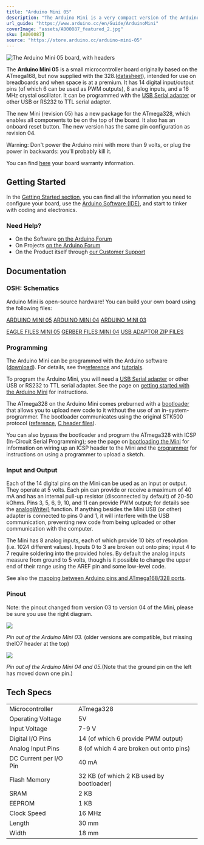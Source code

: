 ```yaml
---
title: "Arduino Mini 05"
description: "The Arduino Mini is a very compact version of the Arduino Nano without an on-board USB to Serial connection"
url_guide: "https://www.arduino.cc/en/Guide/ArduinoMini"
coverImage: "assets/A000087_featured_2.jpg"
sku: [A000087]
source: "https://store.arduino.cc/arduino-mini-05"
---
```


![The Arduino Mini 05 board, with headers](./assets/A000087_iso_2.jpg)

The **Arduino Mini 05** is a small microcontroller board originally based on the ATmega168, but now supplied with the 328.([datasheet](/resources/datasheets/Atmel-8271-8-bit-AVR-Microcontroller-ATmega48A-48PA-88A-88PA-168A-168PA-328-328P_datasheet_Complete.pdf)), intended for use on breadboards and when space is at a premium. It has 14 digital input/output pins (of which 6 can be used as PWM outputs), 8 analog inputs, and a 16 MHz crystal oscillator. It can be programmed with the [USB Serial adapter](https://www.arduino.cc/en/Main/USBSerial) or other USB or RS232 to TTL serial adapter.

The new Mini (revision 05) has a new package for the ATmega328, which enables all components to be on the top of the board. It also has an onboard reset button. The new version has the same pin configuration as revision 04.

Warning: Don't power the Arduino mini with more than 9 volts, or plug the power in backwards: you'll probably kill it.

You can find [here](https://www.arduino.cc/en/Main/warranty) your board warranty information.

## Getting Started

In the [Getting Started section](https://www.arduino.cc/en/Guide/ArduinoMini), you can find all the information you need to configure your board, use the [Arduino Software (IDE)](https://www.arduino.cc/en/Main/Software), and start to tinker with coding and electronics.

### Need Help?

* On the Software [on the Arduino Forum](https://forum.arduino.cc/index.php?board=93.0)
* On Projects [on the Arduino Forum](https://forum.arduino.cc/index.php?board=3.0)
* On the Product itself through [our Customer Support](https://support.arduino.cc/hc)

## Documentation

### OSH: Schematics

Arduino Mini is open-source hardware! You can build your own board using the following files:

[ARDUINO MINI 05](https://www.arduino.cc/en/uploads/Main/arduino_mini_schematic05.pdf)
[ARDUINO MINI 04](https://www.arduino.cc/en/uploads/Main/arduino_mini_schematic04.pdf)
[ARDUINO MINI 03](https://www.arduino.cc/en/uploads/Main/arduino_mini_schematic03.pdf)

[EAGLE FILES MINI 05](https://www.arduino.cc/en/uploads/Main/ArduinoMini05-EAGLE.zip)
[GERBER FILES MINI 04](https://www.arduino.cc/en/uploads/Main/ArduinoMini04-gerber.zip)
[USB ADAPTOR ZIP FILES](https://www.arduino.cc/en/uploads/Main/ArduinoMini04-gerber.zip)

### Programming

The Arduino Mini can be programmed with the Arduino software ([download](https://www.arduino.cc/en/Main/Software)). For details, see the[reference](https://www.arduino.cc/en/Reference/HomePage) and [tutorials](https://www.arduino.cc/en/Tutorial/HomePage).

To program the Arduino Mini, you will need a [USB Serial adapter](https://www.arduino.cc/en/Main/USBSerial) or other USB or RS232 to TTL serial adapter. See the page on [getting started with the Arduino Mini](https://www.arduino.cc/en/Guide/ArduinoMini) for instructions.

The ATmega328 on the Arduino Mini comes preburned with a [bootloader](https://www.arduino.cc/en/Tutorial/Bootloader) that allows you to upload new code to it without the use of an in-system-programmer. The bootloader communicates using the original STK500 protocol ([reference](http://www.atmel.com/dyn/resources/prod_documents/doc2525.pdf), [C header files](http://www.atmel.com/dyn/resources/prod_documents/avr061.zip)).

You can also bypass the bootloader and program the ATmega328 with ICSP (In-Circuit Serial Programming); see the page on [bootloading the Mini](http://www.arduino.cc/en/Hacking/MiniBootloader) for information on wiring up an ICSP header to the Mini and the [programmer](https://www.arduino.cc/en/Hacking/Programmer) for instructions on using a programmer to upload a sketch.

### Input and Output

Each of the 14 digital pins on the Mini can be used as an input or output. They operate at 5 volts. Each pin can provide or receive a maximum of 40 mA and has an internal pull-up resistor (disconnected by default) of 20-50 kOhms. Pins 3, 5, 6, 9, 10, and 11 can provide PWM output; for details see the [analogWrite()](http://www.arduino.cc/en/Reference/AnalogWrite) function. If anything besides the Mini USB (or other) adapter is connected to pins 0 and 1, it will interfere with the USB communication, preventing new code from being uploaded or other communication with the computer.

The Mini has 8 analog inputs, each of which provide 10 bits of resolution (i.e. 1024 different values). Inputs 0 to 3 are broken out onto pins; input 4 to 7 require soldering into the provided holes. By default the analog inputs measure from ground to 5 volts, though is it possible to change the upper end of their range using the AREF pin and some low-level code.

See also the [mapping between Arduino pins and ATmega168/328 ports](https://www.arduino.cc/en/Hacking/PinMapping168).

### Pinout

Note: the pinout changed from version 03 to version 04 of the Mini, please be sure you use the right diagram.

![](assets/arduino_mini_pinout.png)

*Pin out of the Arduino Mini 03.* (older versions are compatible, but missing theIO7 header at the top)

![](assets/arduino_mini04_pinout.png)

*Pin out of the Arduino Mini 04 and 05.*(Note that the ground pin on the left has moved down one pin.)

## Tech Specs

|                        |                                          |
| ---------------------- | ---------------------------------------- |
| Microcontroller        | ATmega328                                |
| Operating Voltage      | 5V                                       |
| Input Voltage          | 7-9 V                                    |
| Digital I/O Pins       | 14 (of which 6 provide PWM output)       |
| Analog Input Pins      | 8 (of which 4 are broken out onto pins)  |
| DC Current per I/O Pin | 40 mA                                    |
| Flash Memory           | 32 KB (of which 2 KB used by bootloader) |
| SRAM                   | 2 KB                                     |
| EEPROM                 | 1 KB                                     |
| Clock Speed            | 16 MHz                                   |
| Length                 | 30 mm                                    |
| Width                  | 18 mm                                    |